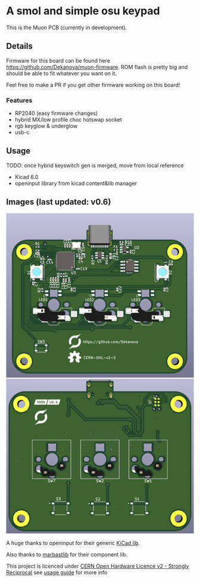 # A smol and simple osu keypad

This is the Muon PCB (currently in development).

## Details
Firmware for this board can be found here https://github.com/Dekanova/muon-firmware.
ROM flash is pretty big and should be able to fit whatever you want on it.

Feel free to make a PR if you get other firmware working on this board!

### Features

- RP2040 (easy firmware changes)
- hybrid MX/low profile choc hotswap socket
- rgb keyglow & underglow
- usb-c


## Usage
TODO: once hybrid keyswitch gen is merged, move from local reference

- Kicad 6.0
- openinput library from kicad content&lib manager

## Images (last updated: v0.6)
![front](media/v0-6/front.png?raw=true "Front")
![back](media/v0-6/back.png?raw=true "Back")

A huge thanks to openinput for their generic [KiCad lib](https://github.com/openinput-fw/openinput-kicad-library).

Also thanks to [marbastlib](https://github.com/ebastler/marbastlib) for their component lib.

This project is licenced under [CERN Open Hardware Licence v2 - Strongly Reciprocal](LICENCE) see [usage guide](LICENCE_USER_GUIDE) for more info
